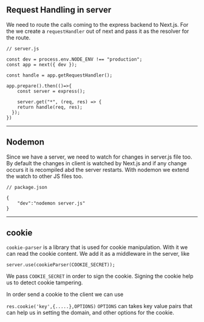 ## Request Handling in server

We need to route the calls coming to the express backend to Next.js. For the we create a `requestHandler` out of next and pass it as the resolver for the route.

`// server.js`
```
const dev = process.env.NODE_ENV !== "production";
const app = next({ dev });

const handle = app.getRequestHandler();

app.prepare().then(()=>{
    const server = express();

    server.get("*", (req, res) => {
    return handle(req, res);
  });
})
```

---

## Nodemon

Since we have a server, we need to watch for changes in server.js file too. By default the changes in client is watched by Next.js and if any change occurs it is recompiled abd the server restarts. With nodemon we extend the watch to other JS files too.

`// package.json`
```
{
    "dev":"nodemon server.js"
}
```

---

## cookie

`cookie-parser` is a library that is used for cookie manipulation. With it we can read the cookie content. We add it as a middleware in the server, like

` server.use(cookieParser(COOKIE_SECRET)); `

We pass `COOKIE_SECRET` in order to sign the cookie. Signing the cookie help us to detect cookie tampering. 

In order send a cookie to the client we can use

`
res.cookie('key',{.....},OPTIONS)
`
`OPTIONS` can takes key value pairs that can help us in setting the domain, and other options for the cookie. 
